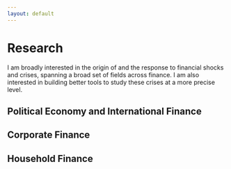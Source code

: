 ```yaml
---
layout: default
---
```


# Research

I am broadly interested in the origin of and the response to financial shocks and crises, spanning a broad set of fields across finance. I am also interested in building better tools to study these crises at a more precise level.

## Political Economy and International Finance


## Corporate Finance


## Household Finance

